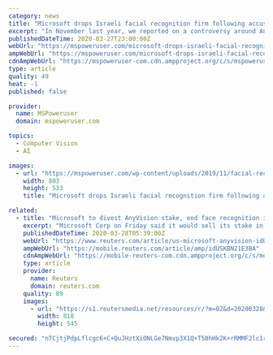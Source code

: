 ```yaml
---
category: news
title: "Microsoft drops Israeli facial recognition firm following accusations of mass surveillance"
excerpt: "In November last year, we reported on a controversy around AnyVision, an Israeli facial recognition company with ties to the government which was accused of peddling a mass surveillance solution that tracks Palestinians working in Israel around the West Bank. Microsoft, who has always advocated for the ethical use of AI technology, had taken a ..."
publishedDateTime: 2020-03-27T23:00:00Z
webUrl: "https://mspoweruser.com/microsoft-drops-israeli-facial-recognition-firm-following-accusations-of-mass-surveillance/"
ampWebUrl: "https://mspoweruser.com/microsoft-drops-israeli-facial-recognition-firm-following-accusations-of-mass-surveillance/amp/"
cdnAmpWebUrl: "https://mspoweruser-com.cdn.ampproject.org/c/s/mspoweruser.com/microsoft-drops-israeli-facial-recognition-firm-following-accusations-of-mass-surveillance/amp/"
type: article
quality: 49
heat: -1
published: false

provider:
  name: MSPoweruser
  domain: mspoweruser.com

topics:
  - Computer Vision
  - AI

images:
  - url: "https://mspoweruser.com/wp-content/uploads/2019/11/facial-recognition.jpg"
    width: 803
    height: 533
    title: "Microsoft drops Israeli facial recognition firm following accusations of mass surveillance"

related:
  - title: "Microsoft to divest AnyVision stake, end face recognition investing"
    excerpt: "Microsoft Corp on Friday said it would sell its stake in AnyVision, an Israeli facial recognition startup, and said it no longer would make minority investments in companies that sell the controversial technology."
    publishedDateTime: 2020-03-28T05:39:00Z
    webUrl: "https://www.reuters.com/article/us-microsoft-anyvision-idUSKBN21E3BA"
    ampWebUrl: "https://mobile.reuters.com/article/amp/idUSKBN21E3BA"
    cdnAmpWebUrl: "https://mobile-reuters-com.cdn.ampproject.org/c/s/mobile.reuters.com/article/amp/idUSKBN21E3BA"
    type: article
    provider:
      name: Reuters
      domain: reuters.com
    quality: 89
    images:
      - url: "https://s1.reutersmedia.net/resources/r/?m=02&d=20200328&t=2&i=1509159992&w=&fh=545px&fw=&ll=&pl=&sq=&r=LYNXMPEG2Q222"
        width: 818
        height: 545

secured: "nTCjtjPdpLflcgc6+C+QuJHztXiONLGe7Nmvp3X1Q+T50hHk2K+rRMMF2lc1rgvXcdsKqSRCtmzepLllMJWsUOSEFVT5V6DnYtR3HIiLDoc1QmHs9RyIwjyBJ+o3+eoNQD6CN/OJL6cXCEFqgEn9KRFFpCfgsRt6fWaKPEIqrcpr/cUWpf85LwoWjSa0p+8I2uMWmu8iBpqLMv4vkJz5bedUq81j2hMHxOd6uZB410QQF6Wl3A5zIdJWCX9pQYmBCGLJQrFKhkiTT7WkLYrrTvX0wNkZnHxbQTqMOUpiDXRqkNuLNqq3/vQUh1F5CpcGggrjMMpGQbC6ESvKVocdA11l/4KCtqq3MElTL8MWE2WtL/Gr745w47dTetcRCmGTOHUh/h9blqwX4YqOhKnmeSnJL8O+lBjLRPovCR7iQZVmSXGr0YWIdQNfJfQzU7bItbOI/2Qz1pqDXc47hRAeSwWzjQqfLNDVjCSmU5cvj6E=;V4RadULRDfcqNFLoJf7s+w=="
---
```


